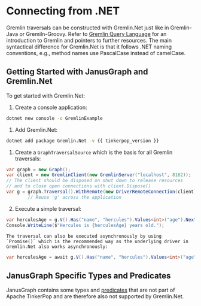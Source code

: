 # Connecting from .NET

Gremlin traversals can be constructed with Gremlin.Net just like in
Gremlin-Java or Gremiln-Groovy. Refer to [Gremlin Query Language](../basics/gremlin.md) for an
introduction to Gremlin and pointers to further resources. The main
syntactical difference for Gremlin.Net is that it follows .NET naming
conventions, e.g., method names use PascalCase instead of camelCase.

## Getting Started with JanusGraph and Gremlin.Net

To get started with Gremlin.Net:

1.  Create a console application:
```bash
dotnet new console -o GremlinExample
```

1.  Add Gremlin.Net:
```bash
dotnet add package Gremlin.Net -v {{ tinkerpop_version }}
```

1.  Create a `GraphTraversalSource` which is the basis for all Gremlin
    traversals:
```csharp
var graph = new Graph();
var client = new GremlinClient(new GremlinServer("localhost", 8182));
// The client should be disposed on shut down to release resources
// and to close open connections with client.Dispose()
var g = graph.Traversal().WithRemote(new DriverRemoteConnection(client));
        // Reuse 'g' across the application
```

2.  Execute a simple traversal:
```csharp
var herculesAge = g.V().Has("name", "hercules").Values<int>("age").Next();
Console.WriteLine($"Hercules is {herculesAge} years old.");
```
    The traversal can also be executed asynchronously by using
    `Promise()` which is the recommended way as the underlying driver in
    Gremlin.Net also works asynchronously:
```csharp
var herculesAge = await g.V().Has("name", "hercules").Values<int>("age").Promise(t => t.Next());
```
## JanusGraph Specific Types and Predicates

JanusGraph contains some types and [predicates](../index-backend/search-predicates.md) that
are not part of Apache TinkerPop and are therefore also not supported by
Gremlin.Net.
